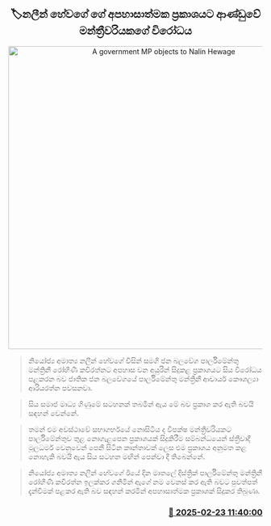 <p align='center'><b><h2 align='center' title='A government MP objects to Nalin Hewage's defamatory statement'>🏷නලීන් හේවගේ ​ගේ අපහාසාත්ම​ක ප්‍රකාශයට ආණ්ඩුවේ මන්ත්‍රීවරියක​ගේ විරෝධය</h2></b></p>
<p align='center'><img src='https://helakuru.sgp1.cdn.digitaloceanspaces.com/esana/images/lib/kaushalya-ariyarathne.jpg' width='600' alt='A government MP objects to Nalin Hewage's defamatory statement'></p>

> නියෝජ්‍ය අමාත්‍ය නලීන් හේවගේ විසින් සමගි ජන බලවේග පාර්ලිමේන්තු මන්ත්‍රිනී රෝහිණී කවිරත්නට අපහාස වන අයුරින් සිදුකළ ප්‍රකාශයට සිය විරෝධය පළකරන බව ජාතික ජන බලවේගයේ පාර්ලිමේන්තු මන්ත්‍රිනී ආචාර්ය කෞශල්‍යා ආරියරත්න පවසනවා.

> සිය සමාජ මාධ්‍ය ගිණුමේ සටහනක් තබමින් ඇය මේ බව ප්‍රකාශ කර ඇති බවයි සඳහන් වෙන්නේ.

> තමන් එම අවස්ථාවේ සභාගර්භයේ නොසිටිය ද විපක්ෂ මන්ත්‍රීවරියකට පාර්ලිමේන්තුව තුළ නොගැ​ළපෙන ප්‍රකාශයක් සිදුකිරීම සම්බන්ධයෙන් ස්ත්‍රීවාදී මූලධර්ම වෙනුවෙන් පෙනී සිටින කාන්තාවක් ලෙස එම ප්‍රකාශය අනුමත කළ නොහැකි බවයි ඇය සිය සටහන මඟින් පෙන්වා දී තිබෙන්නේ.

> නියෝජ්‍ය අමාත්‍ය නලීන් හේවගේ ඊයේ දින මාතලේ දිස්ත්‍රික් පාර්ලිමේන්තු මන්ත්‍රිනී රෝහිණී කවිරත්න ඉලක්කර ගනිමින් ඇගේ නම වෙනස් කර ඇති බවට පුවත්පත් දැන්වීමක් පළකර ඇති බව සඳහන් කරමින් අපහාසාත්මක ප්‍රකාශක් සිදුකර තිබුණා.



<h3 align='right'><a href='https://www.helakuru.lk/esana/p/107734/'>📅 2025-02-23 11:40:00</a></h3>
